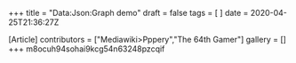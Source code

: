 +++
title = "Data:Json:Graph demo"
draft = false
tags = [ ]
date = 2020-04-25T21:36:27Z

[Article]
contributors = ["Mediawiki>Pppery","The 64th Gamer"]
gallery = []
+++
m8ocuh94sohai9kcg54n63248pzcqif
